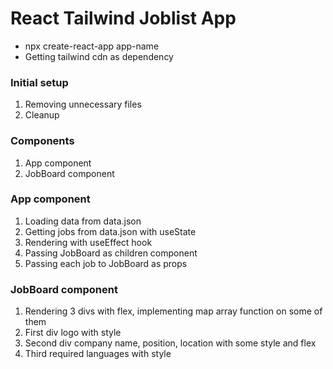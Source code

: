 # React Tailwind Joblist App

- npx create-react-app app-name
- Getting tailwind cdn as dependency

### Initial setup

1. Removing unnecessary files
2. Cleanup

### Components

1. App component
2. JobBoard component

### App component

1. Loading data from data.json
2. Getting jobs from data.json with useState
3. Rendering with useEffect hook
4. Passing JobBoard as children component
5. Passing each job to JobBoard as props

### JobBoard component

1. Rendering 3 divs with flex, implementing map array function on some of them
2. First div logo with style
3. Second div company name, position, location with some style and flex
4. Third required languages with style
